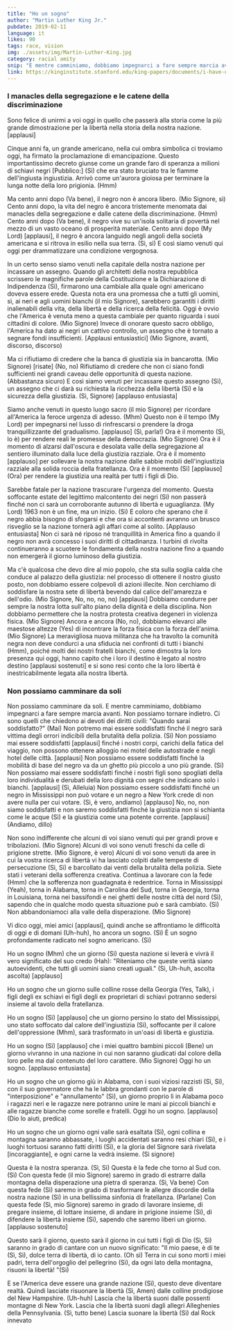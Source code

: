 ```yaml
---
title: "Ho un sogno"
author: "Martin Luther King Jr."
pubdate: 2019-02-11
language: it
likes: 90
tags: race, vision
img: ./assets/img/Martin-Luther-King.jpg
category: racial amity
snip: "E mentre camminiamo, dobbiamo impegnarci a fare sempre marcia avanti. Non possiamo tornare indietro."
link: https://kinginstitute.stanford.edu/king-papers/documents/i-have-dream-address-delivered-march-washington-jobs-and-freedom
---
```



###  I manacles della segregazione e le catene della discriminazione

Sono felice di unirmi a voi oggi in quello che passerà alla storia come la più grande dimostrazione per la libertà nella storia della nostra nazione. [applausi]

Cinque anni fa, un grande americano, nella cui ombra simbolica ci troviamo oggi, ha firmato la proclamazione di emancipazione. Questo importantissimo decreto giunse come un grande faro di speranza a milioni di schiavi negri [Pubblico:] (Sì) che era stato bruciato tra le fiamme dell'ingiusta ingiustizia. Arrivò come un'aurora gioiosa per terminare la lunga notte della loro prigionia. (Hmm)

Ma cento anni dopo (Va bene), il negro non è ancora libero. (Mio Signore, sì) Cento anni dopo, la vita del negro è ancora tristemente menomata dai manacles della segregazione e dalle catene della discriminazione. (Hmm) Cento anni dopo (Va bene), il negro vive su un'isola solitaria di povertà nel mezzo di un vasto oceano di prosperità materiale. Cento anni dopo (My Lord) [applausi], il negro è ancora languido negli angoli della società americana e si ritrova in esilio nella sua terra. (Sì, sì) E così siamo venuti qui oggi per drammatizzare una condizione vergognosa.

In un certo senso siamo venuti nella capitale della nostra nazione per incassare un assegno. Quando gli architetti della nostra repubblica scrissero le magnifiche parole della Costituzione e la Dichiarazione di Indipendenza (Sì), firmarono una cambiale alla quale ogni americano doveva essere erede. Questa nota era una promessa che a tutti gli uomini, sì, ai neri e agli uomini bianchi (il mio Signore), sarebbero garantiti i diritti inalienabili della vita, della libertà e della ricerca della felicità. Oggi è ovvio che l'America è venuta meno a questa cambiale per quanto riguarda i suoi cittadini di colore. (Mio Signore) Invece di onorare questo sacro obbligo, l'America ha dato ai negri un cattivo controllo, un assegno che è tornato a segnare fondi insufficienti. [Applausi entusiastici] (Mio Signore, avanti, discorso, discorso)

Ma ci rifiutiamo di credere che la banca di giustizia sia in bancarotta. (Mio Signore) [risate] (No, no) Rifiutiamo di credere che non ci siano fondi sufficienti nei grandi caveau delle opportunità di questa nazione. (Abbastanza sicuro) E così siamo venuti per incassare questo assegno (Sì), un assegno che ci darà su richiesta la ricchezza della libertà (Sì) e la sicurezza della giustizia. (Sì, Signore) [applauso entusiasta]

Siamo anche venuti in questo luogo sacro (il mio Signore) per ricordare all'America la feroce urgenza di adesso. (Mhm) Questo non è il tempo (My Lord) per impegnarsi nel lusso di rinfrescarsi o prendere la droga tranquillizzante del gradualismo. [applauso] (Sì, parla!) Ora è il momento (Sì, lo è) per rendere reali le promesse della democrazia. (Mio Signore) Ora è il momento di alzarsi dall'oscura e desolata valle della segregazione al sentiero illuminato dalla luce della giustizia razziale. Ora è il momento [applauso] per sollevare la nostra nazione dalle sabbie mobili dell'ingiustizia razziale alla solida roccia della fratellanza. Ora è il momento (Sì) [applauso] (Ora) per rendere la giustizia una realtà per tutti i figli di Dio.

Sarebbe fatale per la nazione trascurare l'urgenza del momento. Questa soffocante estate del legittimo malcontento dei negri (Sì) non passerà finché non ci sarà un corroborante autunno di libertà e uguaglianza. (My Lord) 1963 non è un fine, ma un inizio. (Sì) E coloro che sperano che il negro abbia bisogno di sfogarsi e che ora si accontenti avranno un brusco risveglio se la nazione tornerà agli affari come al solito. [Applauso entusiasta] Non ci sarà né riposo né tranquillità in America fino a quando il negro non avrà concesso i suoi diritti di cittadinanza. I turbini di rivolta continueranno a scuotere le fondamenta della nostra nazione fino a quando non emergerà il giorno luminoso della giustizia.

Ma c'è qualcosa che devo dire al mio popolo, che sta sulla soglia calda che conduce al palazzo della giustizia: nel processo di ottenere il nostro giusto posto, non dobbiamo essere colpevoli di azioni illecite. Non cerchiamo di soddisfare la nostra sete di libertà bevendo dal calice dell'amarezza e dell'odio. (Mio Signore, No, no, no, no) [applausi] Dobbiamo condurre per sempre la nostra lotta sull'alto piano della dignità e della disciplina. Non dobbiamo permettere che la nostra protesta creativa degeneri in violenza fisica. (Mio Signore) Ancora e ancora (No, no), dobbiamo elevarci alle maestose altezze (Yes) di incontrare la forza fisica con la forza dell'anima. (Mio Signore) La meravigliosa nuova militanza che ha travolto la comunità negra non deve condurci a una sfiducia nei confronti di tutti i bianchi (Hmm), poiché molti dei nostri fratelli bianchi, come dimostra la loro presenza qui oggi, hanno capito che i loro il destino è legato al nostro destino [applausi sostenuti] e si sono resi conto che la loro libertà è inestricabilmente legata alla nostra libertà.

### Non possiamo camminare da soli

Non possiamo camminare da soli. E mentre camminiamo, dobbiamo impegnarci a fare sempre marcia avanti. Non possiamo tornare indietro. Ci sono quelli che chiedono ai devoti dei diritti civili: "Quando sarai soddisfatto?" (Mai) Non potremo mai essere soddisfatti finché il negro sarà vittima degli orrori indicibili della brutalità della polizia. (Sì) Non possiamo mai essere soddisfatti [applausi] finché i nostri corpi, carichi della fatica del viaggio, non possono ottenere alloggio nei motel delle autostrade e negli hotel delle città. [applausi] Non possiamo essere soddisfatti finché la mobilità di base del negro va da un ghetto più piccolo a uno più grande. (Sì) Non possiamo mai essere soddisfatti finché i nostri figli sono spogliati della loro individualità e derubati della loro dignità con segni che indicano solo i bianchi. [applausi] (Sì, Alleluia) Non possiamo essere soddisfatti finché un negro in Mississippi non può votare e un negro a New York crede di non avere nulla per cui votare. (Sì, è vero, andiamo) [applauso] No, no, non siamo soddisfatti e non saremo soddisfatti finché la giustizia non si schianta come le acque (Sì) e la giustizia come una potente corrente. [applausi] (Andiamo, dillo)

Non sono indifferente che alcuni di voi siano venuti qui per grandi prove e tribolazioni. (Mio Signore) Alcuni di voi sono venuti freschi da celle di prigione strette. (Mio Signore, è vero) Alcuni di voi sono venuti da aree in cui la vostra ricerca di libertà vi ha lasciato colpiti dalle tempeste di persecuzione (Sì, Sì) e barcollato dai venti della brutalità della polizia. Siete stati i veterani della sofferenza creativa. Continua a lavorare con la fede (Hmm) che la sofferenza non guadagnata è redentrice. Torna in Mississippi (Yeah), torna in Alabama, torna in Carolina del Sud, torna in Georgia, torna in Louisiana, torna nei bassifondi e nei ghetti delle nostre città del nord (Sì), sapendo che in qualche modo questa situazione può e sarà cambiato. (Sì) Non abbandoniamoci alla valle della disperazione. (Mio Signore)

Vi dico oggi, miei amici [applausi], quindi anche se affrontiamo le difficoltà di oggi e di domani (Uh-huh), ho ancora un sogno. (Sì) È un sogno profondamente radicato nel sogno americano. (Sì)

Ho un sogno (Mhm) che un giorno (Sì) questa nazione si leverà e vivrà il vero significato del suo credo (Hah): "Riteniamo che queste verità siano autoevidenti, che tutti gli uomini siano creati uguali." (Sì, Uh-huh, ascolta ascolta) [applauso]

Ho un sogno che un giorno sulle colline rosse della Georgia (Yes, Talk), i figli degli ex schiavi ei figli degli ex proprietari di schiavi potranno sedersi insieme al tavolo della fratellanza.

Ho un sogno (Sì) [applauso] che un giorno persino lo stato del Mississippi, uno stato soffocato dal calore dell'ingiustizia (Sì), soffocante per il calore dell'oppressione (Mhm), sarà trasformato in un'oasi di libertà e giustizia.

Ho un sogno (Sì) [applauso] che i miei quattro bambini piccoli (Bene) un giorno vivranno in una nazione in cui non saranno giudicati dal colore della loro pelle ma dal contenuto del loro carattere. (Mio Signore) Oggi ho un sogno. [applauso entusiasta]

Ho un sogno che un giorno giù in Alabama, con i suoi viziosi razzisti (Sì, Sì), con il suo governatore che ha le labbra grondanti con le parole di "interposizione" e "annullamento" (Sì), un giorno proprio lì in Alabama poco i ragazzi neri e le ragazze nere potranno unire le mani ai piccoli bianchi e alle ragazze bianche come sorelle e fratelli. Oggi ho un sogno. [applauso] (Dio lo aiuti, predica)

Ho un sogno che un giorno ogni valle sarà esaltata (Sì), ogni collina e montagna saranno abbassate, i luoghi accidentati saranno resi chiari (Sì), e i luoghi tortuosi saranno fatti diritti (Sì), e la gloria del Signore sarà rivelata [incoraggiante], e ogni carne la vedrà insieme. (Sì signore)

Questa è la nostra speranza. (Sì, Sì) Questa è la fede che torno al Sud con. (Sì) Con questa fede (il mio Signore) saremo in grado di estrarre dalla montagna della disperazione una pietra di speranza. (Sì, Va bene) Con questa fede (Sì) saremo in grado di trasformare le allegre discordie della nostra nazione (Sì) in una bellissima sinfonia di fratellanza. (Parlane) Con questa fede (Sì, mio ​​Signore) saremo in grado di lavorare insieme, di pregare insieme, di lottare insieme, di andare in prigione insieme (Sì), di difendere la libertà insieme (Sì), sapendo che saremo liberi un giorno. [applauso sostenuto]

Questo sarà il giorno, questo sarà il giorno in cui tutti i figli di Dio (Sì, Sì) saranno in grado di cantare con un nuovo significato: "Il mio paese, è di te (Sì, Sì), dolce terra di libertà, di io canto. (Oh sì) Terra in cui sono morti i miei padri, terra dell'orgoglio del pellegrino (Sì), da ogni lato della montagna, risuoni la libertà! "(Si)

E se l'America deve essere una grande nazione (Sì), questo deve diventare realtà. Quindi lasciate risuonare la libertà (Sì, Amen) dalle colline prodigiose del New Hampshire. (Uh-huh) Lascia che la libertà suoni dalle possenti montagne di New York. Lascia che la libertà suoni dagli allegri Alleghenies della Pennsylvania. (Sì, tutto bene) Lascia suonare la libertà (Sì) dal Rock innevato

